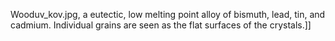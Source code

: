 Wooduv_kov.jpg, a eutectic, low melting point alloy of bismuth, lead, tin, and cadmium. Individual grains are seen as the flat surfaces of the crystals.]]

